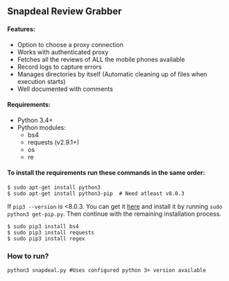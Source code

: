 ## Snapdeal Review Grabber

#### Features:
* Option to choose a proxy connection
* Works with authenticated proxy
* Fetches all the reviews of ALL the mobile phones available
* Record logs to capture errors
* Manages directories by itself (Automatic cleaning up of files when execution starts)
* Well documented with comments

#### Requirements:
* Python 3.4+
* Python modules:
	- bs4
	- requests (v2.9.1+)
	- os
	- re

#### To install the requirements run these commands in the same order:
```shell
$ sudo apt-get install python3
$ sudo apt-get install python3-pip  # Need atleast v8.0.3
```
If `pip3 --version` is <8.0.3. You can get it [here](https://bootstrap.pypa.io/get-pip.py "python pip3") and install it by running `sudo python3 get-pip.py`. Then continue with the remaining installation process.

```shell
$ sudo pip3 install bs4
$ sudo pip3 install requests
$ sudo pip3 install regex
```

### How to run?  
```shell
python3 snapdeal.py #Uses configured python 3+ version available
```
